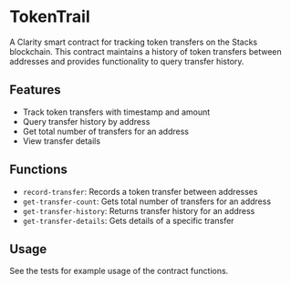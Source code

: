 # TokenTrail

A Clarity smart contract for tracking token transfers on the Stacks blockchain. This contract maintains a history of token transfers between addresses and provides functionality to query transfer history.

## Features

- Track token transfers with timestamp and amount
- Query transfer history by address
- Get total number of transfers for an address
- View transfer details

## Functions

- `record-transfer`: Records a token transfer between addresses
- `get-transfer-count`: Gets total number of transfers for an address
- `get-transfer-history`: Returns transfer history for an address
- `get-transfer-details`: Gets details of a specific transfer

## Usage

See the tests for example usage of the contract functions.